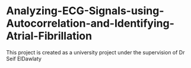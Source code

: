 # Analyzing-ECG-Signals-using-Autocorrelation-and-Identifying-Atrial-Fibrillation
This project is created as a university project under the supervision of Dr Seif ElDawlaty
